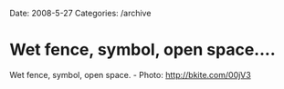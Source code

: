 Date: 2008-5-27
Categories: /archive

# Wet fence, symbol, open space....

Wet fence, symbol, open space. - Photo: http://bkite.com/00jV3
